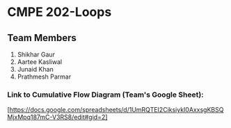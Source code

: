 # CMPE 202-Loops

## Team Members

1. Shikhar Gaur
2. Aartee Kasliwal 
3. Junaid Khan
4. Prathmesh Parmar


### Link to Cumulative Flow Diagram (Team's Google Sheet):
  [https://docs.google.com/spreadsheets/d/1UmRQTEI2CiksiykI0AxxsgKBSQMjxMpq187mC-V3RS8/edit#gid=2]
